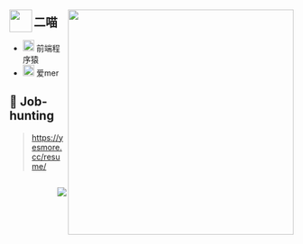 
### 
<p align='center'>
  
  <img align='left' width='40' src='https://emojis.slackmojis.com/emojis/images/1623215441/44110/cat_pls.gif?1623215441'/> 
  <img style="width: 400px;" align='right' src="https://github-readme-stats.vercel.app/api?username=yesmore&show_icons=true&theme=radical" />
</p>  

## 二喵 

- <img width='20' src='https://emojis.slackmojis.com/emojis/images/1588895440/8944/vscode.png?1588895440'/> 前端程序猿
- <img width='20' src='https://emojis.slackmojis.com/emojis/images/1622494560/42377/yay-cat.png?1622494560'/>  爱mer

## 📧 Job-hunting

> <a href='https://yesmore.cc/resume/' target='_blank'>https://yesmore.cc/resume/</a>

## <img align='right' src="https://visitor-badge.glitch.me/badge?page_id=yesmore.yesmore" />
